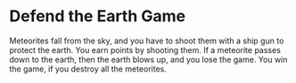 # Defend the Earth Game
  Meteorites fall from the sky, and you have to shoot them with a ship gun to protect the earth. You earn points by shooting them. If a meteorite passes down to the earth, then the earth blows up, and you lose the game. You win the game, if you destroy all the meteorites.
  
  
